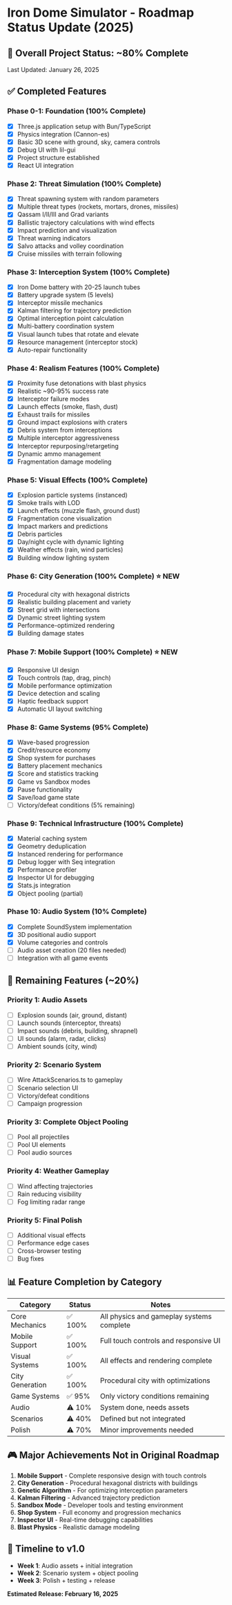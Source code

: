 # Iron Dome Simulator - Roadmap Status Update (2025)

## 🎯 Overall Project Status: ~80% Complete

Last Updated: January 26, 2025

## ✅ Completed Features

### Phase 0-1: Foundation (100% Complete)
- [x] Three.js application setup with Bun/TypeScript
- [x] Physics integration (Cannon-es)
- [x] Basic 3D scene with ground, sky, camera controls
- [x] Debug UI with lil-gui
- [x] Project structure established
- [x] React UI integration

### Phase 2: Threat Simulation (100% Complete)
- [x] Threat spawning system with random parameters
- [x] Multiple threat types (rockets, mortars, drones, missiles)
- [x] Qassam I/II/III and Grad variants
- [x] Ballistic trajectory calculations with wind effects
- [x] Impact prediction and visualization
- [x] Threat warning indicators
- [x] Salvo attacks and volley coordination
- [x] Cruise missiles with terrain following

### Phase 3: Interception System (100% Complete)
- [x] Iron Dome battery with 20-25 launch tubes
- [x] Battery upgrade system (5 levels)
- [x] Interceptor missile mechanics
- [x] Kalman filtering for trajectory prediction
- [x] Optimal interception point calculation
- [x] Multi-battery coordination system
- [x] Visual launch tubes that rotate and elevate
- [x] Resource management (interceptor stock)
- [x] Auto-repair functionality

### Phase 4: Realism Features (100% Complete)
- [x] Proximity fuse detonations with blast physics
- [x] Realistic ~90-95% success rate
- [x] Interceptor failure modes
- [x] Launch effects (smoke, flash, dust)
- [x] Exhaust trails for missiles
- [x] Ground impact explosions with craters
- [x] Debris system from interceptions
- [x] Multiple interceptor aggressiveness
- [x] Interceptor repurposing/retargeting
- [x] Dynamic ammo management
- [x] Fragmentation damage modeling

### Phase 5: Visual Effects (100% Complete)
- [x] Explosion particle systems (instanced)
- [x] Smoke trails with LOD
- [x] Launch effects (muzzle flash, ground dust)
- [x] Fragmentation cone visualization
- [x] Impact markers and predictions
- [x] Debris particles
- [x] Day/night cycle with dynamic lighting
- [x] Weather effects (rain, wind particles)
- [x] Building window lighting system

### Phase 6: City Generation (100% Complete) ⭐ NEW
- [x] Procedural city with hexagonal districts
- [x] Realistic building placement and variety
- [x] Street grid with intersections
- [x] Dynamic street lighting system
- [x] Performance-optimized rendering
- [x] Building damage states

### Phase 7: Mobile Support (100% Complete) ⭐ NEW
- [x] Responsive UI design
- [x] Touch controls (tap, drag, pinch)
- [x] Mobile performance optimization
- [x] Device detection and scaling
- [x] Haptic feedback support
- [x] Automatic UI layout switching

### Phase 8: Game Systems (95% Complete)
- [x] Wave-based progression
- [x] Credit/resource economy
- [x] Shop system for purchases
- [x] Battery placement mechanics
- [x] Score and statistics tracking
- [x] Game vs Sandbox modes
- [x] Pause functionality
- [x] Save/load game state
- [ ] Victory/defeat conditions (5% remaining)

### Phase 9: Technical Infrastructure (100% Complete)
- [x] Material caching system
- [x] Geometry deduplication
- [x] Instanced rendering for performance
- [x] Debug logger with Seq integration
- [x] Performance profiler
- [x] Inspector UI for debugging
- [x] Stats.js integration
- [x] Object pooling (partial)

### Phase 10: Audio System (10% Complete)
- [x] Complete SoundSystem implementation
- [x] 3D positional audio support
- [x] Volume categories and controls
- [ ] Audio asset creation (20 files needed)
- [ ] Integration with all game events

## 🚧 Remaining Features (~20%)

### Priority 1: Audio Assets
- [ ] Explosion sounds (air, ground, distant)
- [ ] Launch sounds (interceptor, threats)
- [ ] Impact sounds (debris, building, shrapnel)
- [ ] UI sounds (alarm, radar, clicks)
- [ ] Ambient sounds (city, wind)

### Priority 2: Scenario System
- [ ] Wire AttackScenarios.ts to gameplay
- [ ] Scenario selection UI
- [ ] Victory/defeat conditions
- [ ] Campaign progression

### Priority 3: Complete Object Pooling
- [ ] Pool all projectiles
- [ ] Pool UI elements
- [ ] Pool audio sources

### Priority 4: Weather Gameplay
- [ ] Wind affecting trajectories
- [ ] Rain reducing visibility
- [ ] Fog limiting radar range

### Priority 5: Final Polish
- [ ] Additional visual effects
- [ ] Performance edge cases
- [ ] Cross-browser testing
- [ ] Bug fixes

## 📊 Feature Completion by Category

| Category | Status | Notes |
|----------|--------|-------|
| Core Mechanics | ✅ 100% | All physics and gameplay systems complete |
| Mobile Support | ✅ 100% | Full touch controls and responsive UI |
| Visual Systems | ✅ 100% | All effects and rendering complete |
| City Generation | ✅ 100% | Procedural city with optimizations |
| Game Systems | ✅ 95% | Only victory conditions remaining |
| Audio | ⚠️ 10% | System done, needs assets |
| Scenarios | ⚠️ 40% | Defined but not integrated |
| Polish | ⚠️ 70% | Minor improvements needed |

## 🎮 Major Achievements Not in Original Roadmap

1. **Mobile Support** - Complete responsive design with touch controls
2. **City Generation** - Procedural hexagonal districts with buildings
3. **Genetic Algorithm** - For optimizing interception parameters
4. **Kalman Filtering** - Advanced trajectory prediction
5. **Sandbox Mode** - Developer tools and testing environment
6. **Shop System** - Full economy and progression mechanics
7. **Inspector UI** - Real-time debugging capabilities
8. **Blast Physics** - Realistic damage modeling

## 📅 Timeline to v1.0

- **Week 1**: Audio assets + initial integration
- **Week 2**: Scenario system + object pooling
- **Week 3**: Polish + testing + release

**Estimated Release: February 16, 2025**